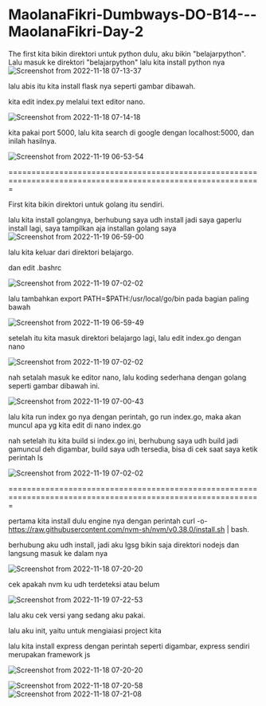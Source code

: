 # MaolanaFikri-Dumbways-DO-B14---MaolanaFikri-Day-2
The first kita bikin direktori untuk python dulu, aku bikin "belajarpython".
Lalu masuk ke direktori "belajarpython"
lalu kita install python nya
![Screenshot from 2022-11-18 07-13-37](https://user-images.githubusercontent.com/118157585/202595451-81caf67c-6487-409b-a3ac-208347034e7b.png)

lalu abis itu kita install flask nya seperti gambar dibawah.

kita edit index.py melalui text editor nano.

![Screenshot from 2022-11-18 07-14-18](https://user-images.githubusercontent.com/118157585/202595525-25483f9a-4a2c-42d7-821f-177271808217.png)

kita pakai port 5000, lalu kita search di google dengan localhost:5000, dan inilah hasilnya.

![Screenshot from 2022-11-19 06-53-54](https://user-images.githubusercontent.com/118157585/202822002-3be17ce2-3b06-4520-86b7-57f06d85c772.png)

=============================================================================================================

First kita bikin direktori untuk golang itu sendiri.

lalu kita install golangnya, berhubung saya udh install jadi saya gaperlu install lagi, saya tampilkan aja installan golang saya
![Screenshot from 2022-11-19 06-59-00](https://user-images.githubusercontent.com/118157585/202822568-02433edf-7b78-48c9-832a-e67a77141532.png)

lalu kita keluar dari direktori belajargo.

dan edit .bashrc 

![Screenshot from 2022-11-19 07-02-02](https://user-images.githubusercontent.com/118157585/202822580-da499731-a352-4f1a-815b-cd3763f051f7.png)


lalu tambahkan export PATH=$PATH:/usr/local/go/bin pada bagian paling bawah


![Screenshot from 2022-11-19 06-59-49](https://user-images.githubusercontent.com/118157585/202822573-bb5ea73e-3926-47f3-aeee-e57f6e4f644d.png)


setelah itu kita masuk direktori belajargo lagi, lalu edit index.go dengan nano


![Screenshot from 2022-11-19 07-02-02](https://user-images.githubusercontent.com/118157585/202822580-da499731-a352-4f1a-815b-cd3763f051f7.png)

nah setalah masuk ke editor nano, lalu koding sederhana dengan golang seperti  gambar dibawah ini.


![Screenshot from 2022-11-19 07-00-43](https://user-images.githubusercontent.com/118157585/202822576-8bb7ed3d-9e37-4604-b193-625b618f7670.png)

lalu kita run index go nya dengan perintah, go run index.go, maka akan muncul apa yg kita edit di nano index.go

nah setelah itu kita build si index.go ini, berhubung saya udh build jadi gamuncul deh digambar, build saya udh tersedia, bisa di cek saat saya ketik perintah ls


![Screenshot from 2022-11-19 07-02-02](https://user-images.githubusercontent.com/118157585/202822580-da499731-a352-4f1a-815b-cd3763f051f7.png)

=============================================================================================================

pertama kita install dulu engine nya dengan perintah curl -o- https://raw.githubusercontent.com/nvm-sh/nvm/v0.38.0/install.sh | bash.

berhubung aku udh install, jadi aku lgsg bikin saja direktori nodejs dan langsung masuk ke dalam nya

![Screenshot from 2022-11-18 07-20-20](https://user-images.githubusercontent.com/118157585/202595526-3e6abd4c-1b5d-4f97-a438-e8f8f7e32275.png)

cek apakah nvm ku udh terdeteksi atau belum

![Screenshot from 2022-11-19 07-22-53](https://user-images.githubusercontent.com/118157585/202823919-335c6129-2836-469c-b5b8-8fbf8105b3cb.png)

lalu aku cek versi yang sedang aku pakai.

lalu aku init, yaitu untuk mengiaiasi project kita

lalu kita install express dengan perintah seperti digambar, express sendiri merupakan framework js

![Screenshot from 2022-11-18 07-20-20](https://user-images.githubusercontent.com/118157585/202595526-3e6abd4c-1b5d-4f97-a438-e8f8f7e32275.png)

![Screenshot from 2022-11-18 07-20-58](https://user-images.githubusercontent.com/118157585/202595527-6abb6e79-295a-4779-b2d4-1be85e76654f.png)
![Screenshot from 2022-11-18 07-21-08](https://user-images.githubusercontent.com/118157585/202595529-3df6122d-69db-4c9b-841e-515224824a35.png)

